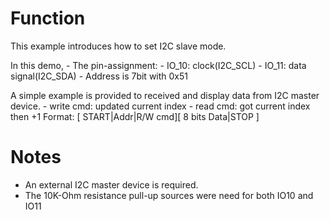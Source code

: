 # Function
This example introduces how to set I2C slave mode.

In this demo,
    - The pin-assignment:
        - IO_10: clock(I2C_SCL)
        - IO_11: data signal(I2C_SDA)
    - Address is 7bit with 0x51

A simple example is provided to received and display data from I2C master device.
    - write cmd: updated current index
    - read cmd: got current index then +1
Format:
[ START|Addr|R/W cmd][ 8 bits Data|STOP ]

# Notes
- An external I2C master device is required.
- The 10K-Ohm resistance pull-up sources were need for both IO10 and IO11
